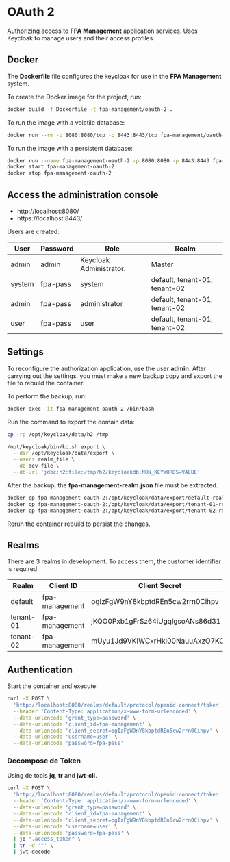 # OAuth 2

Authorizing access to **FPA Management** application services. 
Uses Keycloak to manage users and their access profiles.

## Docker

The **Dockerfile** file configures the keycloak for use in the 
**FPA Management** system.

To create the Docker image for the project, run:

```bash
docker build -f Dockerfile -t fpa-management/oauth-2 .
```

To run the image with a volatile database:

```bash
docker run --rm -p 8080:8080/tcp -p 8443:8443/tcp fpa-management/oauth-2
```

To run the image with a persistent database:

```bash
docker run --name fpa-management-oauth-2 -p 8080:8080 -p 8443:8443 fpa-management/oauth-2
docker start fpa-management-oauth-2
docker stop fpa-management-oauth-2
```

## Access the administration console

* http://localhost:8080/
* https://localhost:8443/

Users are created:

| User          | Password   | Role                       | Realm                         |
| ------------- | ---------- | -------------------------- | ----------------------------- |
| admin         | admin      | Keycloak Administrator.    | Master                        |
| system        | fpa-pass   | system                     | default, tenant-01, tenant-02 |
| admin         | fpa-pass   | administrator              | default, tenant-01, tenant-02 |
| user          | fpa-pass   | user                       | default, tenant-01, tenant-02 |

## Settings

To reconfigure the authorization application, use the user **admin**. 
After carrying out the settings, you must make a new backup copy and 
export the file to rebuild the container.

To perform the backup, run:

```bash
docker exec -it fpa-management-oauth-2 /bin/bash
```
Run the command to export the domain data:

```bash
cp -rp /opt/keycloak/data/h2 /tmp

/opt/keycloak/bin/kc.sh export \
  --dir /opt/keycloak/data/export \
  --users realm_file \
  --db dev-file \
  --db-url 'jdbc:h2:file:/tmp/h2/keycloakdb;NON_KEYWORDS=VALUE'
```

After the backup, the **fpa-management-realm.json** file must be extracted.

```bash
docker cp fpa-management-oauth-2:/opt/keycloak/data/export/default-realm.json   .
docker cp fpa-management-oauth-2:/opt/keycloak/data/export/tenant-01-realm.json .
docker cp fpa-management-oauth-2:/opt/keycloak/data/export/tenant-02-realm.json .
```

Rerun the container rebuild to persist the changes.

## Realms

There are 3 realms in development. To access them, the customer identifier is required.

| Realm     | Client ID       | Client Secret                    |
| --------- | --------------- | -------------------------------- |
| default   | fpa-management  | ogIzFgW9nY8kbptdREn5cw2rrn0Cihpv |
| tenant-01 | fpa-management  | jKQO0Pxb1gFrSz64iUgqlgsoANs86d31 |
| tenant-02 | fpa-management  | mUyu1Jd9VKIWCxrHkl00NauuAxzO7KCP |

## Authentication

Start the container and execute:

```bash
curl -X POST \
  'http://localhost:8080/realms/default/protocol/openid-connect/token' \
  --header 'Content-Type: application/x-www-form-urlencoded' \
  --data-urlencode 'grant_type=password' \
  --data-urlencode 'client_id=fpa-management' \
  --data-urlencode 'client_secret=ogIzFgW9nY8kbptdREn5cw2rrn0Cihpv' \
  --data-urlencode 'username=user' \
  --data-urlencode 'password=fpa-pass' 
```

### Decompose de Token

Using de tools **jq**, **tr** and **jwt-cli**.

```bash
curl -X POST \
  'http://localhost:8080/realms/default/protocol/openid-connect/token' \
  --header 'Content-Type: application/x-www-form-urlencoded' \
  --data-urlencode 'grant_type=password' \
  --data-urlencode 'client_id=fpa-management' \
  --data-urlencode 'client_secret=ogIzFgW9nY8kbptdREn5cw2rrn0Cihpv' \
  --data-urlencode 'username=user' \
  --data-urlencode 'password=fpa-pass' \
  | jq ".access_token" \
  | tr -d '"' \
  | jwt decode -
```